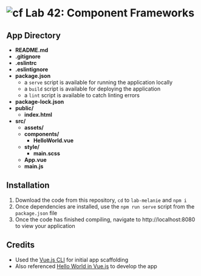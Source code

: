 # ![cf](https://i.imgur.com/7v5ASc8.png) Lab 42: Component Frameworks

## App Directory
* **README.md**
* **.gitignore**
* **.eslintrc**
* **.eslintignore**
* **package.json**
  * a `serve` script is available for running the application locally
  * a `build` script is available for deploying the application
  * a `lint` script is available to catch linting errors
* **package-lock.json**
* **public/**
  * **index.html**
* **src/**
  * **assets/**
  * **components/**
    * **HelloWorld.vue**
  * **style/**
    * **main.scss**
  * **App.vue**
  * **main.js**

## Installation
1. Download the code from this repository, `cd` to `lab-melanie` and `npm i`
2. Once dependencies are installed, use the `npm run serve` script from the `package.json` file
3. Once the code has finished compiling, navigate to http://localhost:8080 to view your application

## Credits
* Used the [Vue.js CLI](https://github.com/vuejs/vue-cli) for initial app scaffolding
* Also referenced [Hello World in Vue.js](https://codingexplained.com/coding/front-end/vue-js/hello-world) to develop the app